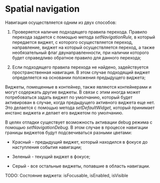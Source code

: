 Spatial navigation
===
Навигация осуществляется одним из двух способов:

1.  Проверяется наличие подходящего правила перехода. Правило перехода
    задается с помощью метода *setNavigationRule,* в который передается
    виджет, с которого осуществляется переход, направление, виджет на
    который осуществляется переход, а также необязательный флаг
    двунаправленности, при наличии которого будет справедливо обратное
    правило для данного перехода;

2.  Если подходящего правила перехода не найдено, задействуется
    пространственная навигация. В этом случае подходящий виджет
    определяется на основании положения предыдущего виджета;

Виджеты, помещенные в контейнер, также являются контейнерами и могут
содержать другие виджеты. В связи с этим иногда может потребоваться
задать виджет по умолчанию, который будет активирован в случае, когда
предыдущего активного виджета еще нет. Это делается с помощью метода
*setDefaultWidget,* который принимает инстанс виджета и делает его
виджетом по умолчанию.

В целях отладки существует возможность активации debug режима с помощью
*setNavigationDebug*. В этом случае в процессе навигации границы
виджетов будут подсвечиваться разными цветами:

-   Красный - предыдущий виджет, который находился в фокусе до
    наступления события навигации;

-   Зеленый - текущий виджет в фокусе;

-   Серый - все остальные виджеты, попавшие в область навигации.

TODO: Состояние виджета: isFocusable, isEnabled, isVisible
